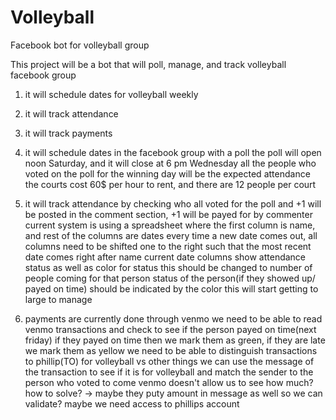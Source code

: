 # Volleyball
Facebook bot for volleyball group

This project will be a bot that will poll, manage, and track volleyball facebook group

1. it will schedule dates for volleyball weekly
2. it will track attendance
3. it will track payments

1. it will schedule dates in the facebook group with a poll
   the poll will open noon Saturday, and it will close at 6 pm Wednesday
   all the people who voted on the poll for the winning day will be the expected attendance
   the courts cost 60$ per hour to rent, and there are 12 people per court

2. it will track attendance by checking who all voted for the poll
   and +1 will be posted in the comment section,
   +1 will be payed for by commenter
   current system is using a spreadsheet where the first column is name, and rest of the columns are dates
   every time a new date comes out, all columns need to be shifted one to the right such that the most recent date comes right after name
   current date columns show attendance status as well as color for status
   this should be changed to number of people coming for that person
   status of the person(if they showed up/ payed on time) should be indicated by the color
   this will start getting to large to manage

3. payments are currently done through venmo
   we need to be able to read venmo transactions and check to see if the person payed on time(next friday)
   if they payed on time then we mark them as green,
   if they are late we mark them as yellow
   we need to be able to distinguish transactions to phillip(TO) for volleyball vs other things
   we can  use the message of the transaction to see if it is for volleyball
   and match the sender to the person who voted to come
   venmo doesn't allow us to see how much?
   how to solve?
   -> maybe they puty amount in message as well so we can validate?
   maybe we need access to phillips account